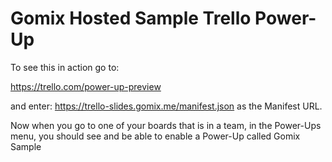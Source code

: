 # Gomix Hosted Sample Trello Power-Up

To see this in action go to:

https://trello.com/power-up-preview

and enter: https://trello-slides.gomix.me/manifest.json as the Manifest URL.

Now when you go to one of your boards that is in a team, in the Power-Ups menu, you should see and be able to enable a Power-Up called Gomix Sample